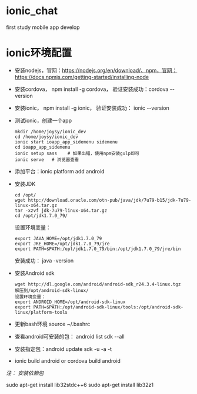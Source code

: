 # ionic_chat
first study mobile app develop

# ionic环境配置
- 安装nodejs，官网：https://nodejs.org/en/download/、npm，官网：https://docs.npmjs.com/getting-started/installing-node
- 安装cordova， npm install -g cordova， 验证安装成功：cordova --version 
- 安装ionic， npm install -g ionic， 验证安装成功： ionic --version
- 测试ionic，创建一个app  
    ```
    mkdir /home/joysy/ionic_dev
    cd /home/joysy/ionic_dev
    ionic start ioapp_app_sidemenu sidemenu
    cd ioapp_app_sidemenu
    ionic setup sass    # 如果出错，使用npm安装gulp即可
    ionic serve   # 浏览器查看
    ```

- 添加平台：ionic platform add android
- 安装JDK
    ```
    cd /opt/
    wget http://download.oracle.com/otn-pub/java/jdk/7u79-b15/jdk-7u79-linux-x64.tar.gz
    tar -xzvf jdk-7u79-linux-x64.tar.gz
    cd /opt/jdk1.7.0_79/
    ```

    设置环境变量： 
    ```
    export JAVA_HOME=/opt/jdk1.7.0_79
    export JRE_HOME=/opt/jdk1.7.0_79/jre
    export PATH=$PATH:/opt/jdk1.7.0_79/bin:/opt/jdk1.7.0_79/jre/bin
    ```

    安装成功： java -version

- 安装Android sdk
   ```
   wget http://dl.google.com/android/android-sdk_r24.3.4-linux.tgz
   解压到/opt/android-sdk-linux/
   设置环境变量：
   export ANDROID_HOME=/opt/android-sdk-linux
   export PATH=$PATH:/opt/android-sdk-linux/tools:/opt/android-sdk-linux/platform-tools
   ```

- 更新bash环境 source ~/.bashrc

- 查看android可安装的包：  android list sdk --all

- 安装指定包：android update sdk -u -a -t <package no.>

- ionic build android    or  cordova build android



*注： 安装依赖包*

sudo apt-get install lib32stdc++6
sudo apt-get install lib32z1

